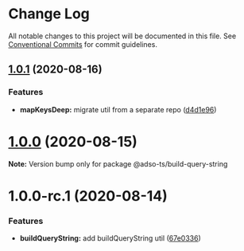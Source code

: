 # Change Log

All notable changes to this project will be documented in this file.
See [Conventional Commits](https://conventionalcommits.org) for commit guidelines.

## [1.0.1](https://github.com/adam-sokolowski/frontend-utils/compare/@adso-ts/build-query-string@1.0.0...@adso-ts/build-query-string@1.0.1) (2020-08-16)


### Features

* **mapKeysDeep:** migrate util from a separate repo ([d4d1e96](https://github.com/adam-sokolowski/frontend-utils/commit/d4d1e969271ddd9eb2b2f5aad717c456a236c7f4))





# [1.0.0](https://github.com/adam-sokolowski/frontend-utils/compare/@adso-ts/build-query-string@1.0.0-rc.1...@adso-ts/build-query-string@1.0.0) (2020-08-15)

**Note:** Version bump only for package @adso-ts/build-query-string





# 1.0.0-rc.1 (2020-08-14)


### Features

* **buildQueryString:** add buildQueryString util ([67e0336](https://github.com/adam-sokolowski/frontend-utils/commit/67e0336d221ac144ff238cff80e077be2b9bd53f))
